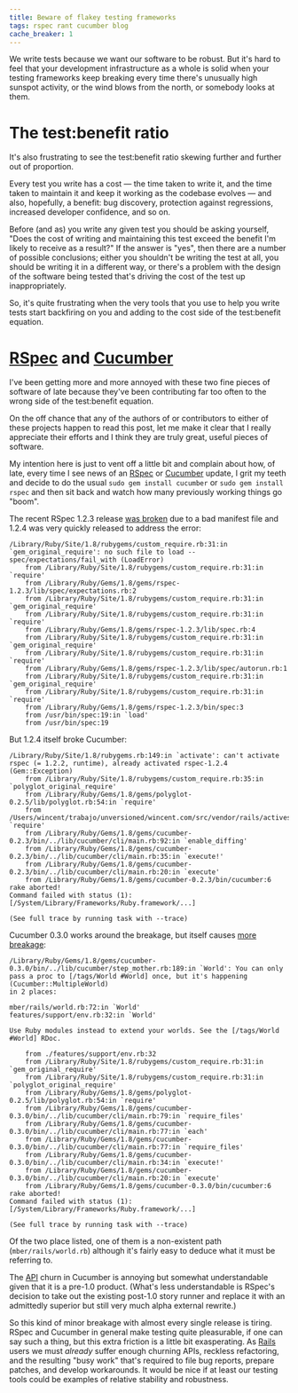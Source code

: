 ```yaml
---
title: Beware of flakey testing frameworks
tags: rspec rant cucumber blog
cache_breaker: 1
---
```


We write tests because we want our software to be robust. But it's hard to feel that your development infrastructure as a whole is solid when your testing frameworks keep breaking every time there's unusually high sunspot activity, or the wind blows from the north, or somebody looks at them.

# The test:benefit ratio

It's also frustrating to see the test:benefit ratio skewing further and further out of proportion.

Every test you write has a cost — the time taken to write it, and the time taken to maintain it and keep it working as the codebase evolves — and also, hopefully, a benefit: bug discovery, protection against regressions, increased developer confidence, and so on.

Before (and as) you write any given test you should be asking yourself, "Does the cost of writing and maintaining this test exceed the benefit I'm likely to receive as a result?" If the answer is "yes", then there are a number of possible conclusions; either you shouldn't be writing the test at all, you should be writing it in a different way, or there's a problem with the design of the software being tested that's driving the cost of the test up inappropriately.

So, it's quite frustrating when the very tools that you use to help you write tests start backfiring on you and adding to the cost side of the test:benefit equation.

# [RSpec](/wiki/RSpec) and [Cucumber](/wiki/Cucumber)

I've been getting more and more annoyed with these two fine pieces of software of late because they've been contributing far too often to the wrong side of the test:benefit equation.

On the off chance that any of the authors of or contributors to either of these projects happen to read this post, let me make it clear that I really appreciate their efforts and I think they are truly great, useful pieces of software.

My intention here is just to vent off a little bit and complain about how, of late, every time I see news of an [RSpec](/wiki/RSpec) or [Cucumber](/wiki/Cucumber) update, I grit my teeth and decide to do the usual `sudo gem install cucumber` or `sudo gem install rspec` and then sit back and watch how many previously working things go "boom".

The recent RSpec 1.2.3 release [was broken](https://rspec.lighthouseapp.com/projects/5645/tickets/788) due to a bad manifest file and 1.2.4 was very quickly released to address the error:

    /Library/Ruby/Site/1.8/rubygems/custom_require.rb:31:in `gem_original_require': no such file to load -- spec/expectations/fail_with (LoadError)
    	from /Library/Ruby/Site/1.8/rubygems/custom_require.rb:31:in `require'
    	from /Library/Ruby/Gems/1.8/gems/rspec-1.2.3/lib/spec/expectations.rb:2
    	from /Library/Ruby/Site/1.8/rubygems/custom_require.rb:31:in `gem_original_require'
    	from /Library/Ruby/Site/1.8/rubygems/custom_require.rb:31:in `require'
    	from /Library/Ruby/Gems/1.8/gems/rspec-1.2.3/lib/spec.rb:4
    	from /Library/Ruby/Site/1.8/rubygems/custom_require.rb:31:in `gem_original_require'
    	from /Library/Ruby/Site/1.8/rubygems/custom_require.rb:31:in `require'
    	from /Library/Ruby/Gems/1.8/gems/rspec-1.2.3/lib/spec/autorun.rb:1
    	from /Library/Ruby/Site/1.8/rubygems/custom_require.rb:31:in `gem_original_require'
    	from /Library/Ruby/Site/1.8/rubygems/custom_require.rb:31:in `require'
    	from /Library/Ruby/Gems/1.8/gems/rspec-1.2.3/bin/spec:3
    	from /usr/bin/spec:19:in `load'
    	from /usr/bin/spec:19

But 1.2.4 itself broke Cucumber:

    /Library/Ruby/Site/1.8/rubygems.rb:149:in `activate': can't activate rspec (= 1.2.2, runtime), already activated rspec-1.2.4 (Gem::Exception)
    	from /Library/Ruby/Site/1.8/rubygems/custom_require.rb:35:in `polyglot_original_require'
    	from /Library/Ruby/Gems/1.8/gems/polyglot-0.2.5/lib/polyglot.rb:54:in `require'
    	from /Users/wincent/trabajo/unversioned/wincent.com/src/vendor/rails/activesupport/lib/active_support/dependencies.rb:158:in `require'
    	from /Library/Ruby/Gems/1.8/gems/cucumber-0.2.3/bin/../lib/cucumber/cli/main.rb:92:in `enable_diffing'
    	from /Library/Ruby/Gems/1.8/gems/cucumber-0.2.3/bin/../lib/cucumber/cli/main.rb:35:in `execute!'
    	from /Library/Ruby/Gems/1.8/gems/cucumber-0.2.3/bin/../lib/cucumber/cli/main.rb:20:in `execute'
    	from /Library/Ruby/Gems/1.8/gems/cucumber-0.2.3/bin/cucumber:6
    rake aborted!
    Command failed with status (1): [/System/Library/Frameworks/Ruby.framework/...]

    (See full trace by running task with --trace)

Cucumber 0.3.0 works around the breakage, but itself causes [more breakage](https://rspec.lighthouseapp.com/projects/16211/tickets/291):

    /Library/Ruby/Gems/1.8/gems/cucumber-0.3.0/bin/../lib/cucumber/step_mother.rb:189:in `World': You can only pass a proc to [/tags/World #World] once, but it's happening (Cucumber::MultipleWorld)
    in 2 places:

    mber/rails/world.rb:72:in `World'
    features/support/env.rb:32:in `World'

    Use Ruby modules instead to extend your worlds. See the [/tags/World #World] RDoc.

    	from ./features/support/env.rb:32
    	from /Library/Ruby/Site/1.8/rubygems/custom_require.rb:31:in `gem_original_require'
    	from /Library/Ruby/Site/1.8/rubygems/custom_require.rb:31:in `polyglot_original_require'
    	from /Library/Ruby/Gems/1.8/gems/polyglot-0.2.5/lib/polyglot.rb:54:in `require'
    	from /Library/Ruby/Gems/1.8/gems/cucumber-0.3.0/bin/../lib/cucumber/cli/main.rb:79:in `require_files'
    	from /Library/Ruby/Gems/1.8/gems/cucumber-0.3.0/bin/../lib/cucumber/cli/main.rb:77:in `each'
    	from /Library/Ruby/Gems/1.8/gems/cucumber-0.3.0/bin/../lib/cucumber/cli/main.rb:77:in `require_files'
    	from /Library/Ruby/Gems/1.8/gems/cucumber-0.3.0/bin/../lib/cucumber/cli/main.rb:34:in `execute!'
    	from /Library/Ruby/Gems/1.8/gems/cucumber-0.3.0/bin/../lib/cucumber/cli/main.rb:20:in `execute'
    	from /Library/Ruby/Gems/1.8/gems/cucumber-0.3.0/bin/cucumber:6
    rake aborted!
    Command failed with status (1): [/System/Library/Frameworks/Ruby.framework/...]

    (See full trace by running task with --trace)

Of the two place listed, one of them is a non-existent path (`mber/rails/world.rb`) although it's fairly easy to deduce what it must be referring to.

The [API](/wiki/API) churn in Cucumber is annoying but somewhat understandable given that it is a pre-1.0 product. (What's less understandable is RSpec's decision to take out the existing post-1.0 story runner and replace it with an admittedly superior but still very much alpha external rewrite.)

So this kind of minor breakage with almost every single release is tiring. RSpec and Cucumber in general make testing quite pleasurable, if one can say such a thing, but this extra friction is a little bit exasperating. As [Rails](/wiki/Rails) users we must _already_ suffer enough churning APIs, reckless refactoring, and the resulting "busy work" that's required to file bug reports, prepare patches, and develop workarounds. It would be nice if at least our testing tools could be examples of relative stability and robustness.
